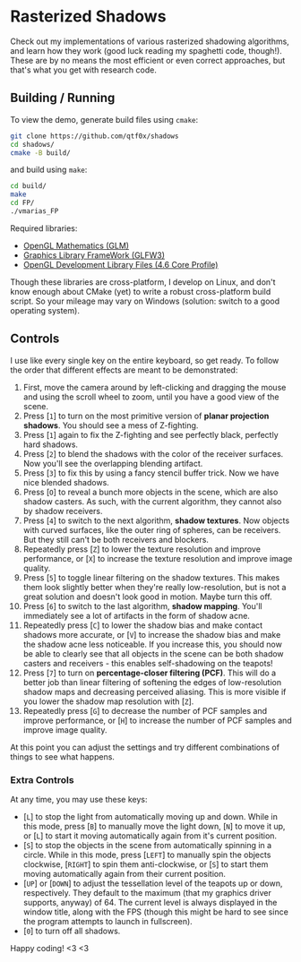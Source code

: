 # Rasterized Shadows

Check out my implementations of various rasterized shadowing algorithms, and learn how they work (good luck reading my spaghetti code, though!). These are by no means the most efficient or even correct approaches, but that's what you get with research code.

## Building / Running

To view the demo, generate build files using `cmake`:

```bash
git clone https://github.com/qtf0x/shadows
cd shadows/
cmake -B build/
```

and build using `make`:

```bash
cd build/
make
cd FP/
./vmarias_FP
```

Required libraries:

- [OpenGL Mathematics (GLM)](https://github.com/g-truc/glm)
- [Graphics Library FrameWork (GLFW3)](https://github.com/glfw/glfw)
- [OpenGL Development Library Files (4.6 Core Profile)](https://www.opengl.org/)

Though these libraries are cross-platform, I develop on Linux, and don't know enough about CMake (yet) to write a robust cross-platform build script. So your mileage may vary on Windows (solution: switch to a good operating system).

## Controls

I use like every single key on the entire keyboard, so get ready. To follow the order that different effects are meant to be demonstrated:

1. First, move the camera around by left-clicking and dragging the mouse and using the scroll wheel to zoom, until you have a good view of the scene.
2. Press [`1`] to turn on the most primitive version of **planar projection shadows**. You should see a mess of Z-fighting.
3. Press [`1`] again to fix the Z-fighting and see perfectly black, perfectly hard shadows.
4. Press [`2`] to blend the shadows with the color of the receiver surfaces. Now you'll see the overlapping blending artifact.
5. Press [`3`] to fix this by using a fancy stencil buffer trick. Now we have nice blended shadows.
6. Press [`O`] to reveal a bunch more objects in the scene, which are also shadow casters. As such, with the current algorithm, they cannot also by shadow receivers.
7. Press [`4`] to switch to the next algorithm, **shadow textures**. Now objects with curved surfaces, like the outer ring of spheres, can be receivers. But they still can't be both receivers and blockers.
8. Repeatedly press [`Z`] to lower the texture resolution and improve performance, or [`X`] to increase the texture resolution and improve image quality.
9. Press [`5`] to toggle linear filtering on the shadow textures. This makes them look slightly better when they're really low-resolution, but is not a great solution and doesn't look good in motion. Maybe turn this off.
10. Press [`6`] to switch to the last algorithm, **shadow mapping**. You'll immediately see a lot of artifacts in the form of shadow acne.
11. Repeatedly press [`C`] to lower the shadow bias and make contact shadows more accurate, or [`V`] to increase the shadow bias and make the shadow acne less noticeable. If you increase this, you should now be able to clearly see that all objects in the scene can be both shadow casters and receivers - this enables self-shadowing on the teapots!
12. Press [`7`] to turn on **percentage-closer filtering (PCF)**. This will do a better job than linear filtering of softening the edges of low-resolution shadow maps and decreasing perceived aliasing. This is more visible if you lower the shadow map resolution with [`Z`].
13. Repeatedly press [`G`] to decrease the number of PCF samples and improve performance, or [`H`] to increase the number of PCF samples and improve image quality.

At this point you can adjust the settings and try different combinations of things to see what happens.

### Extra Controls

At any time, you may use these keys:

- [`L`] to stop the light from automatically moving up and down. While in this mode, press [`B`] to manually move the light down, [`N`] to move it up, or [`L`] to start it moving automatically again from it's current position.
- [`S`] to stop the objects in the scene from automatically spinning in a circle. While in this mode, press [`LEFT`] to manually spin the objects clockwise, [`RIGHT`] to spin them anti-clockwise, or [`S`] to start them moving automatically again from their current position.
- [`UP`] or [`DOWN`] to adjust the tessellation level of the teapots up or down, respectively. They default to the maximum (that my graphics driver supports, anyway) of 64. The current level is always displayed in the window title, along with the FPS (though this might be hard to see since the program attempts to launch in fullscreen).
- [`0`] to turn off all shadows.

Happy coding! <3 <3
